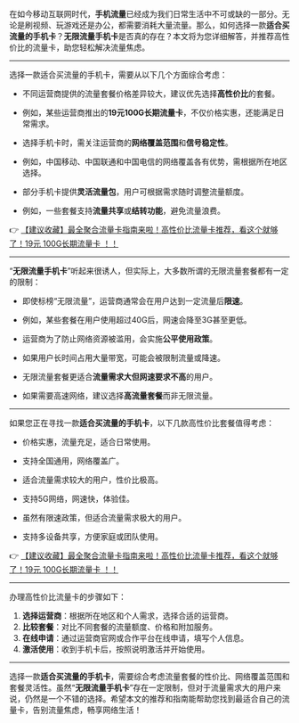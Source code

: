 
在如今移动互联网时代，**手机流量**已经成为我们日常生活中不可或缺的一部分。无论是刷视频、玩游戏还是办公，都需要消耗大量流量。那么，如何选择一款**适合买流量的手机卡**？**无限流量手机卡**是否真的存在？本文将为您详细解答，并推荐高性价比的流量卡，助您轻松解决流量焦虑。

---


选择一款适合买流量的手机卡，需要从以下几个方面综合考虑：

   - 不同运营商提供的流量套餐价格差异较大，建议优先选择**高性价比**的套餐。
   - 例如，某些运营商推出的**19元100G长期流量卡**，不仅价格实惠，还能满足日常需求。

   - 选择手机卡时，需关注运营商的**网络覆盖范围**和**信号稳定性**。
   - 例如，中国移动、中国联通和中国电信的网络覆盖各有优势，需根据所在地区选择。

   - 部分手机卡提供**灵活流量包**，用户可根据需求随时调整流量额度。
   - 例如，一些套餐支持**流量共享**或**结转功能**，避免流量浪费。

👉 [【建议收藏】最全聚合流量卡指南来啦！高性价比流量卡推荐，看这个就够了！19元 100G长期流量卡 ！！](https://bit.ly/Liuliangka)

---


“**无限流量手机卡**”听起来很诱人，但实际上，大多数所谓的无限流量套餐都有一定的限制：

   - 即使标榜“无限流量”，运营商通常会在用户达到一定流量后**限速**。
   - 例如，某些套餐在用户使用超过40G后，网速会降至3G甚至更低。

   - 运营商为了防止网络资源被滥用，会实施**公平使用政策**。
   - 如果用户长时间占用大量带宽，可能会被限制流量或降速。

   - 无限流量套餐更适合**流量需求大但网速要求不高**的用户。
   - 如果需要高速网络，建议选择**高流量套餐**而非无限流量。

---


如果您正在寻找一款**适合买流量的手机卡**，以下几款高性价比套餐值得考虑：

   - 价格实惠，流量充足，适合日常使用。
   - 支持全国通用，网络覆盖广。

   - 适合流量需求较大的用户，性价比极高。
   - 支持5G网络，网速快，体验佳。

   - 虽然有限速政策，但适合流量需求极大的用户。
   - 支持多设备共享，方便家庭或团队使用。

👉 [【建议收藏】最全聚合流量卡指南来啦！高性价比流量卡推荐，看这个就够了！19元 100G长期流量卡 ！！](https://bit.ly/Liuliangka)

---


办理高性价比流量卡的步骤如下：

1. **选择运营商**：根据所在地区和个人需求，选择合适的运营商。
2. **比较套餐**：对比不同套餐的流量额度、价格和附加服务。
3. **在线申请**：通过运营商官网或合作平台在线申请，填写个人信息。
4. **激活使用**：收到手机卡后，按照说明激活并开始使用。

---


选择一款**适合买流量的手机卡**，需要综合考虑流量套餐的性价比、网络覆盖范围和套餐灵活性。虽然“**无限流量手机卡**”存在一定限制，但对于流量需求大的用户来说，仍然是一个不错的选择。希望本文的推荐和指南能帮助您找到最适合自己的流量卡，告别流量焦虑，畅享网络生活！
